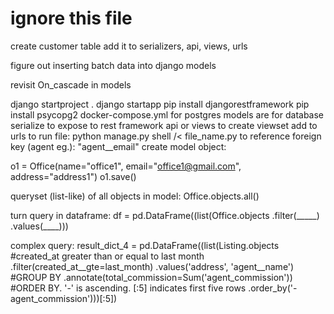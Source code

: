 # ignore this file
create customer table
add it to serializers, api, views, urls

figure out inserting batch data into django models

revisit On_cascade in models

django startproject <name> .
django startapp <name>
pip install djangorestframework
pip install psycopg2
docker-compose.yml for postgres
models are for database
serialize to expose to rest framework 
api or views to create viewset
add to urls
to run file: python manage.py shell /< file_name.py
to reference foreign key (agent eg.): "agent__email"
create model object: 

o1 = Office(name="office1", email="office1@gmail.com", address="address1")
o1.save()

queryset (list-like) of all objects in model: Office.objects.all()

turn query in dataframe: 
df = pd.DataFrame((list(Office.objects
    .filter(_____)
    .values(____)))

complex query:
result_dict_4 = pd.DataFrame((list(Listing.objects
    #created_at greater than or equal to last month
    .filter(created_at__gte=last_month)
    .values('address', 'agent__name')
    #GROUP BY
    .annotate(total_commission=Sum('agent_commission'))
    #ORDER BY. '-' is ascending. [:5] indicates first five rows
    .order_by('-agent_commission')))[:5])